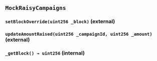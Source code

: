 ## `MockRaisyCampaigns`






### `setBlockOverride(uint256 _block)` (external)





### `updateAmountRaised(uint256 _campaignId, uint256 _amount)` (external)





### `_getBlock() → uint256` (internal)








